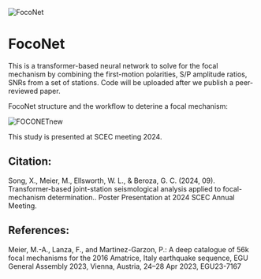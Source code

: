 
![FocoNet](https://github.com/user-attachments/assets/17bc2e50-c280-45df-aa6f-28aa07599ebf)

# FocoNet

This is a transformer-based neural network to solve for the focal mechanism by combining the first-motion polarities, S/P amplitude ratios, SNRs from a set of stations.
Code will be uploaded after we publish a peer-reviewed paper.

FocoNet structure and the workflow to deterine a focal mechanism:

![FOCONETnew](https://github.com/user-attachments/assets/7352ab60-b35c-457b-bed9-865eefe86188)


This study is presented at SCEC meeting 2024.

## Citation:
Song, X., Meier, M., Ellsworth, W. L., & Beroza, G. C. (2024, 09). Transformer-based joint-station seismological analysis applied to focal-mechanism determination.. Poster Presentation at 2024 SCEC Annual Meeting.

## References:
Meier, M.-A., Lanza, F., and Martinez-Garzon, P.: A deep catalogue of 56k focal mechanisms for the 2016 Amatrice, Italy earthquake sequence, EGU General Assembly 2023, Vienna, Austria, 24–28 Apr 2023, EGU23-7167
